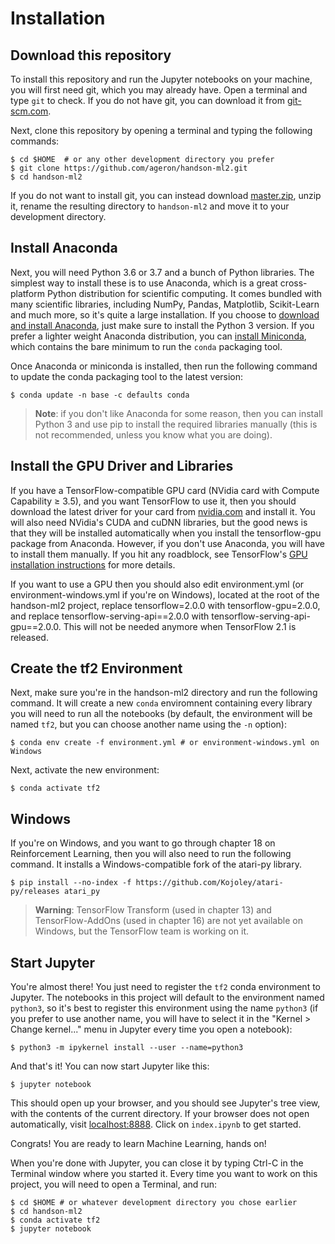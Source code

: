 # Installation

## Download this repository
To install this repository and run the Jupyter notebooks on your machine, you will first need git, which you may already have. Open a terminal and type `git` to check. If you do not have git, you can download it from [git-scm.com](https://git-scm.com/).

Next, clone this repository by opening a terminal and typing the following commands:

    $ cd $HOME  # or any other development directory you prefer
    $ git clone https://github.com/ageron/handson-ml2.git
    $ cd handson-ml2

If you do not want to install git, you can instead download [master.zip](https://github.com/ageron/handson-ml2/archive/master.zip), unzip it, rename the resulting directory to `handson-ml2` and move it to your development directory.

## Install Anaconda
Next, you will need Python 3.6 or 3.7 and a bunch of Python libraries. The simplest way to install these is to use Anaconda, which is a great cross-platform Python distribution for scientific computing. It comes bundled with many scientific libraries, including NumPy, Pandas, Matplotlib, Scikit-Learn and much more, so it's quite a large installation. If you choose to [download and install Anaconda](https://www.anaconda.com/distribution/), just make sure to install the Python 3 version. If you prefer a lighter weight Anaconda distribution, you can [install Miniconda](https://docs.conda.io/en/latest/miniconda.html), which contains the bare minimum to run the `conda` packaging tool.

Once Anaconda or miniconda is installed, then run the following command to update the conda packaging tool to the latest version:

    $ conda update -n base -c defaults conda

> **Note**: if you don't like Anaconda for some reason, then you can install Python 3 and use pip to install the required libraries manually (this is not recommended, unless you know what you are doing).


## Install the GPU Driver and Libraries
If you have a TensorFlow-compatible GPU card (NVidia card with Compute Capability ≥ 3.5), and you want TensorFlow to use it, then you should download the latest driver for your card from [nvidia.com](https://www.nvidia.com/Download/index.aspx?lang=en-us) and install it. You will also need NVidia's CUDA and cuDNN libraries, but the good news is that they will be installed automatically when you install the tensorflow-gpu package from Anaconda. However, if you don't use Anaconda, you will have to install them manually. If you hit any roadblock, see TensorFlow's [GPU installation instructions](https://tensorflow.org/install/gpu) for more details.

If you want to use a GPU then you should also edit environment.yml (or environment-windows.yml if you're on Windows), located at the root of the handson-ml2 project, replace tensorflow=2.0.0 with tensorflow-gpu=2.0.0, and replace tensorflow-serving-api==2.0.0 with tensorflow-serving-api-gpu==2.0.0. This will not be needed anymore when TensorFlow 2.1 is released.

## Create the tf2 Environment
Next, make sure you're in the handson-ml2 directory and run the following command. It will create a new `conda` enviromnent containing every library you will need to run all the notebooks (by default, the environment will be named `tf2`, but you can choose another name using the `-n` option):

    $ conda env create -f environment.yml # or environment-windows.yml on Windows

Next, activate the new environment:

    $ conda activate tf2

## Windows
If you're on Windows, and you want to go through chapter 18 on Reinforcement Learning, then you will also need to run the following command. It installs a Windows-compatible fork of the atari-py library.

    $ pip install --no-index -f https://github.com/Kojoley/atari-py/releases atari_py


> **Warning**: TensorFlow Transform (used in chapter 13) and TensorFlow-AddOns (used in chapter 16) are not yet available on Windows, but the TensorFlow team is working on it.


## Start Jupyter
You're almost there! You just need to register the `tf2` conda environment to Jupyter. The notebooks in this project will default to the environment named `python3`, so it's best to register this environment using the name `python3` (if you prefer to use another name, you will have to select it in the "Kernel > Change kernel..." menu in Jupyter every time you open a notebook):

    $ python3 -m ipykernel install --user --name=python3

And that's it! You can now start Jupyter like this:

    $ jupyter notebook

This should open up your browser, and you should see Jupyter's tree view, with the contents of the current directory. If your browser does not open automatically, visit [localhost:8888](http://localhost:8888/tree). Click on `index.ipynb` to get started.

Congrats! You are ready to learn Machine Learning, hands on!

When you're done with Jupyter, you can close it by typing Ctrl-C in the Terminal window where you started it. Every time you want to work on this project, you will need to open a Terminal, and run:

    $ cd $HOME # or whatever development directory you chose earlier
    $ cd handson-ml2
    $ conda activate tf2
    $ jupyter notebook
